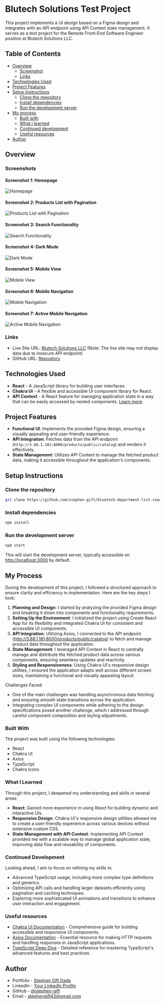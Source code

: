 # Blutech Solutions Test Project

This project implements a UI design based on a Figma design and integrates with an API endpoint using API Context state management. It serves as a test project for the Remote Front-End Software Engineer position at Blutech Solutions LLC.

## Table of Contents

- [Overview](#overview)
  - [Screenshot](#screenshot)
  - [Links](#links)
- [Technologies Used](#technologies-used)
- [Project Features](#project-features)
- [Setup Instructions](#setup-instructions)
  - [Clone the repository](#clone-the-repository)
  - [Install dependencies](#install-dependencies)
  - [Run the development server](#run-the-development-server)
- [My process](#my-process)
  - [Built with](#built-with)
  - [What I learned](#what-i-learned)
  - [Continued development](#continued-development)
  - [Useful resources](#useful-resources)
- [Author](#author)

## Overview

### Screenshots

#### Screenshot 1: Homepage

![Homepage](/public/images/Screenshot.png)

#### Screenshot 2: Products List with Pagination

![Products List with Pagination](/public/images/Screenshot-10perPage.png)

#### Screenshot 3: Search Functionality

![Search Functionality](/public/images/Screenshot-with-search.png)

#### Screenshot 4: Dark Mode

![Dark Mode](/public/images/Screenshot-darkMode.png)

#### Screenshot 5: Mobile View

![Mobile View](/public/images/Screenshot-mobile.png)

#### Screenshot 6: Mobile Navigation

![Mobile Navigation](/public/images/Screenshot-mobile-with-nav.png)

#### Screenshot 7: Active Mobile Navigation

![Active Mobile Navigation](/public/images/Screenshot-mobile-with-nav-active.png)

### Links

- Live Site URL: [Blutech Solutions LLC](https://bluetech-department-list-react.vercel.app/)
  (Note: The live site may not display data due to insecure API endpoint)
- GitHub URL: [Repository](https://github.com/stephen-gift/bluetech-department-list-react.git)

## Technologies Used

- **React** - A JavaScript library for building user interfaces.
- **Chakra UI** - A flexible and accessible UI component library for React.
- **API Context** - A React feature for managing application state in a way that can be easily accessed by nested components. [Learn more](https://reactjs.org/docs/context.html).

## Project Features

- **Functional UI**: Implements the provided Figma design, ensuring a visually appealing and user-friendly experience.
- **API Integration**: Fetches data from the API endpoint (`http://3.88.1.181:8000/products/public/catalog`) and renders it effectively.
- **State Management**: Utilizes API Context to manage the fetched product data, making it accessible throughout the application's components.

## Setup Instructions

### Clone the repository

```bash
git clone https://github.com/stephen-gift/bluetech-department-list-react.git
```

### Install dependencies

```bash
npm install
```

### Run the development server

```bash
npm start
```

This will start the development server, typically accessible on [http://localhost:3000](http://localhost:3000) by default.

## My Process

During the development of this project, I followed a structured approach to ensure clarity and efficiency in implementation. Here are the key steps I took:

1. **Planning and Design**: I started by analyzing the provided Figma design and breaking it down into components and functionality requirements.
2. **Setting Up the Environment**: I initialized the project using Create React App for its flexibility and integrated Chakra UI for consistent and accessible UI components.
3. **API Integration**: Utilizing Axios, I connected to the API endpoint (http://3.88.1.181:8000/products/public/catalog) to fetch and manage product data throughout the application.
4. **State Management**: I leveraged API Context in React to centrally manage and distribute the fetched product data across various components, ensuring seamless updates and reactivity.
5. **Styling and Responsiveness**: Using Chakra UI's responsive design utilities, I ensured the application adapts well across different screen sizes, maintaining a functional and visually appealing layout.

Challenges Faced:

- One of the main challenges was handling asynchronous data fetching and ensuring smooth state transitions across the application.
- Integrating complex UI components while adhering to the design specifications posed another challenge, which I addressed through careful component composition and styling adjustments.

### Built With

The project was built using the following technologies:

- React
- Chakra UI
- Axios
- TypeScript
- Chakra Icons

### What I Learned

Through this project, I deepened my understanding and skills in several areas:

- **React**: Gained more experience in using React for building dynamic and interactive UIs.
- **Responsive Design**: Chakra UI's responsive design utilities allowed me to create a user-friendly experience across various devices without extensive custom CSS.
- **State Management with API Context**: Implementing API Context provided me with a scalable way to manage global application state, improving data flow and reusability of components.

### Continued Development

Looking ahead, I aim to focus on refining my skills in:

- Advanced TypeScript usage, including more complex type definitions and generics.
- Optimizing API calls and handling larger datasets efficiently using pagination and caching techniques.
- Exploring more sophisticated UI animations and transitions to enhance user interaction and engagement.

### Useful resources

- [Chakra UI Documentation](https://chakra-ui.com/docs/getting-started) - Comprehensive guide for building accessible and responsive UI components.
- [Axios Documentation](https://axios-http.com/docs/intro) - Essential resource for making HTTP requests and handling responses in JavaScript applications.
- [TypeScript Deep Dive](https://basarat.gitbook.io/typescript/) - Detailed reference for mastering TypeScript's advanced features and best practices.

## Author

- Portfolio - [Stephen Gift Dada](https://www.yourportfolio.com)
- LinkedIn - [Your LinkedIn Profile](https://www.linkedin.com/in/stephen-gift-8894131b6)
- GitHub - [@stephen-gift](https://github.com/stephen-gift)
- Email - [stephengift43@gmail.com](mailto:stephengift43@gmail.com)
